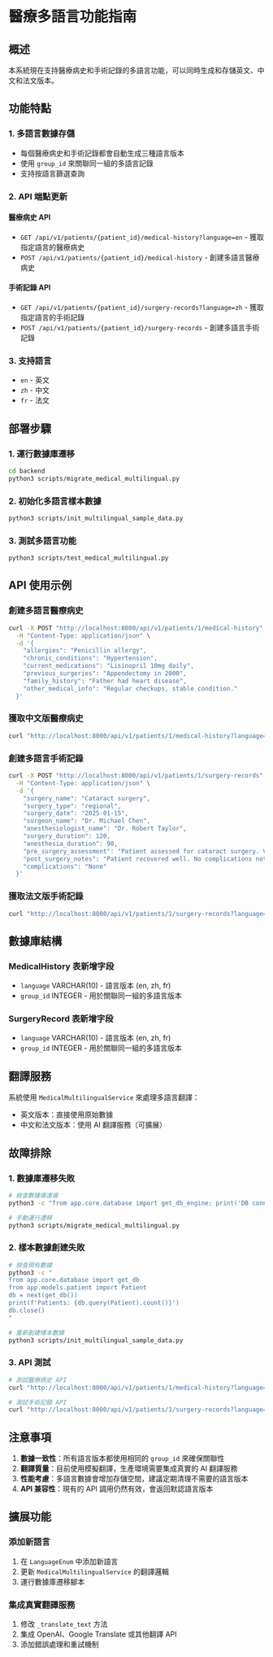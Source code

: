 # 醫療多語言功能指南

## 概述

本系統現在支持醫療病史和手術記錄的多語言功能，可以同時生成和存儲英文、中文和法文版本。

## 功能特點

### 1. 多語言數據存儲
- 每個醫療病史和手術記錄都會自動生成三種語言版本
- 使用 `group_id` 來關聯同一組的多語言記錄
- 支持按語言篩選查詢

### 2. API 端點更新

#### 醫療病史 API
- `GET /api/v1/patients/{patient_id}/medical-history?language=en` - 獲取指定語言的醫療病史
- `POST /api/v1/patients/{patient_id}/medical-history` - 創建多語言醫療病史

#### 手術記錄 API
- `GET /api/v1/patients/{patient_id}/surgery-records?language=zh` - 獲取指定語言的手術記錄
- `POST /api/v1/patients/{patient_id}/surgery-records` - 創建多語言手術記錄

### 3. 支持語言
- `en` - 英文
- `zh` - 中文
- `fr` - 法文

## 部署步驟

### 1. 運行數據庫遷移
```bash
cd backend
python3 scripts/migrate_medical_multilingual.py
```

### 2. 初始化多語言樣本數據
```bash
python3 scripts/init_multilingual_sample_data.py
```

### 3. 測試多語言功能
```bash
python3 scripts/test_medical_multilingual.py
```

## API 使用示例

### 創建多語言醫療病史
```bash
curl -X POST "http://localhost:8000/api/v1/patients/1/medical-history" \
  -H "Content-Type: application/json" \
  -d '{
    "allergies": "Penicillin allergy",
    "chronic_conditions": "Hypertension",
    "current_medications": "Lisinopril 10mg daily",
    "previous_surgeries": "Appendectomy in 2000",
    "family_history": "Father had heart disease",
    "other_medical_info": "Regular checkups, stable condition."
  }'
```

### 獲取中文版醫療病史
```bash
curl "http://localhost:8000/api/v1/patients/1/medical-history?language=zh"
```

### 創建多語言手術記錄
```bash
curl -X POST "http://localhost:8000/api/v1/patients/1/surgery-records" \
  -H "Content-Type: application/json" \
  -d '{
    "surgery_name": "Cataract surgery",
    "surgery_type": "regional",
    "surgery_date": "2025-01-15",
    "surgeon_name": "Dr. Michael Chen",
    "anesthesiologist_name": "Dr. Robert Taylor",
    "surgery_duration": 120,
    "anesthesia_duration": 90,
    "pre_surgery_assessment": "Patient assessed for cataract surgery. Vital signs stable.",
    "post_surgery_notes": "Patient recovered well. No complications noted.",
    "complications": "None"
  }'
```

### 獲取法文版手術記錄
```bash
curl "http://localhost:8000/api/v1/patients/1/surgery-records?language=fr"
```

## 數據庫結構

### MedicalHistory 表新增字段
- `language` VARCHAR(10) - 語言版本 (en, zh, fr)
- `group_id` INTEGER - 用於關聯同一組的多語言版本

### SurgeryRecord 表新增字段
- `language` VARCHAR(10) - 語言版本 (en, zh, fr)
- `group_id` INTEGER - 用於關聯同一組的多語言版本

## 翻譯服務

系統使用 `MedicalMultilingualService` 來處理多語言翻譯：

- 英文版本：直接使用原始數據
- 中文和法文版本：使用 AI 翻譯服務（可擴展）

## 故障排除

### 1. 數據庫遷移失敗
```bash
# 檢查數據庫連接
python3 -c "from app.core.database import get_db_engine; print('DB connected')"

# 手動運行遷移
python3 scripts/migrate_medical_multilingual.py
```

### 2. 樣本數據創建失敗
```bash
# 檢查現有數據
python3 -c "
from app.core.database import get_db
from app.models.patient import Patient
db = next(get_db())
print(f'Patients: {db.query(Patient).count()}')
db.close()
"

# 重新創建樣本數據
python3 scripts/init_multilingual_sample_data.py
```

### 3. API 測試
```bash
# 測試醫療病史 API
curl "http://localhost:8000/api/v1/patients/1/medical-history?language=en"

# 測試手術記錄 API
curl "http://localhost:8000/api/v1/patients/1/surgery-records?language=zh"
```

## 注意事項

1. **數據一致性**：所有語言版本都使用相同的 `group_id` 來確保關聯性
2. **翻譯質量**：目前使用模擬翻譯，生產環境需要集成真實的 AI 翻譯服務
3. **性能考慮**：多語言數據會增加存儲空間，建議定期清理不需要的語言版本
4. **API 兼容性**：現有的 API 調用仍然有效，會返回默認語言版本

## 擴展功能

### 添加新語言
1. 在 `LanguageEnum` 中添加新語言
2. 更新 `MedicalMultilingualService` 的翻譯邏輯
3. 運行數據庫遷移腳本

### 集成真實翻譯服務
1. 修改 `_translate_text` 方法
2. 集成 OpenAI、Google Translate 或其他翻譯 API
3. 添加錯誤處理和重試機制
